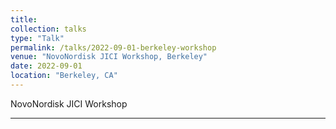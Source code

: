 ```yaml
---
title:
collection: talks
type: "Talk"
permalink: /talks/2022-09-01-berkeley-workshop
venue: "NovoNordisk JICI Workshop, Berkeley"
date: 2022-09-01
location: "Berkeley, CA"
---
```


NovoNordisk JICI Workshop

---
